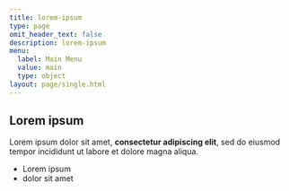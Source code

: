 ```yaml
---
title: lorem-ipsum
type: page
omit_header_text: false
description: lorem-ipsum
menu:
  label: Main Menu
  value: main
  type: object
layout: page/single.html
---
```

## Lorem ipsum

Lorem ipsum dolor sit amet, **consectetur adipiscing elit**, sed do eiusmod tempor incididunt ut labore et dolore magna aliqua.

- Lorem ipsum
- dolor sit amet